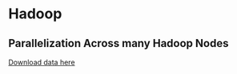 # Hadoop
## Parallelization Across many Hadoop Nodes

[Download data here](http://stat-computing.org/dataexpo/2009/the-data.html)
